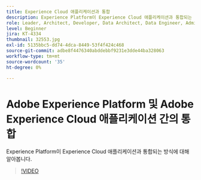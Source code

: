 ```yaml
---
title: Experience Cloud 애플리케이션과 통합
description: Experience Platform이 Experience Cloud 애플리케이션과 통합되는 방식에 대해 알아봅니다.
role: Leader, Architect, Developer, Data Architect, Data Engineer, Admin, User
level: Beginner
jira: KT-4334
thumbnail: 32553.jpg
exl-id: 5135bbc5-dd74-4dca-8449-53f4f424c468
source-git-commit: adbe8f4476340abddebbf9231e3dde44ba328063
workflow-type: tm+mt
source-wordcount: '35'
ht-degree: 0%

---
```


# Adobe Experience Platform 및 Adobe Experience Cloud 애플리케이션 간의 통합

Experience Platform이 Experience Cloud 애플리케이션과 통합되는 방식에 대해 알아봅니다.

>[!VIDEO](https://video.tv.adobe.com/v/32553?quality=12&learn=on)



